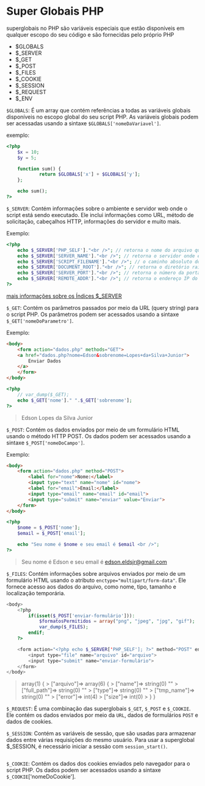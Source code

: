 # Super Globais PHP

superglobais no PHP são variáveis especiais que estão disponíveis em qualquer escopo do seu código e são fornecidas pelo próprio PHP

- $GLOBALS
- $_SERVER
- $_GET
- $_POST
- $_FILES
- $_COOKIE
- $_SESSION
- $_REQUEST
- $_ENV

`$GLOBALS`: É um array que contém referências a todas as variáveis ​​globais disponíveis no escopo global do seu script PHP. As variáveis ​​globais podem ser acessadas usando a sintaxe `$GLOBALS['nomeDaVariavel']`.

exemplo: 
```php
<?php
    $x = 10;
    $y = 5;

    function sum() {
            return $GLOBALS['x'] + $GLOBALS['y'];
    };

    echo sum();
?>
```

`$_SERVER`: Contém informações sobre o ambiente e servidor web onde o script está sendo executado. Ele inclui informações como URL, método de solicitação, cabeçalhos HTTP, informações do servidor e muito mais.

Exemplo:

```php
<?php
    echo $_SERVER['PHP_SELF']."<br />"; // retorna o nome do arquivo que está sendo executado.
    echo $_SERVER['SERVER_NAME']."<br />"; // retorna o servidor onde está sendo executado.
    echo $_SERVER['SCRIPT_FILENAME']."<br />"; // o caminho absoluto do arquivo que está sendo executado.
    echo $_SERVER['DOCUMENT_ROOT']."<br />"; // retorna o diretório raiz do servidor web.
    echo $_SERVER['SERVER_PORT']."<br />"; // retorna o número da porta do servidor web
    echo $_SERVER['REMOTE_ADDR']."<br />"; // retorna o endereço IP do cliente que fez a solicitação ao servidor.
?>
```

[mais informações sobre os Índices $_SERVER](https://www.php.net/manual/pt_BR/reserved.variables.server.php)


`$_GET`: Contém os parâmetros passados por meio da URL (query string) para o script PHP. Os parâmetros podem ser acessados usando a sintaxe `$_GET['nomeDoParametro']`.

Exemplo:

```html
<body>
    <form action="dados.php" methods="GET">
    <a href="dados.php?nome=Edson&sobrenome=Lopes+da+Silva+Junior">
        Enviar Dados
    </a>
    </form>
</body>
```

```php
<?php
    // var_dump($_GET);
    echo $_GET['nome']." ".$_GET['sobrenome'];
?>
```
> Edson Lopes da Silva Junior

`$_POST`: Contém os dados enviados por meio de um formulário HTML usando o método HTTP POST. Os dados podem ser acessados usando a sintaxe `$_POST['nomeDoCampo']`.

Exemplo:

```html
<body>
    <form action="dados.php" method="POST">
        <label for="nome">Nome:</label>
        <input type="text" name="nome" id="nome">
        <label for="email">Email:</label>
        <input type="email" name="email" id="email">
        <input type="submit" name="enviar" value="Enviar">
    </form>
</body>
```

```php
<?php
    $nome = $_POST['nome'];
    $email = $_POST['email'];

    echo "Seu nome é $nome e seu email é $email <br />";
?>
```

> Seu nome é Edson e seu email é edson.eldsjr@gmail.com

`$_FILES`: Contém informações sobre arquivos enviados por meio de um formulário HTML usando o atributo `enctype="multipart/form-data"`. Ele fornece acesso aos dados do arquivo, como nome, tipo, tamanho e localização temporária.

```php
<body>
    <?php 
        if(isset($_POST['enviar-formulário'])):
            $formatosPermitidos = array("png", "jpeg", "jpg", "gif");
            var_dump($_FILES);
        endif;
    ?>

    <form action="<?php echo $_SERVER['PHP_SELF']; ?>" method="POST" enctype="multipart/form-data"> <!-- Sem isso não tem upload de arquivos -->
        <input type="file" name="arquivo" id="arquivo">
        <input type="submit" name="enviar-formulário">
    </form>
</body>
```

> array(1) { 
    > ["arquivo"]=> array(6) { 
        > ["name"]=> string(0) "" 
        > ["full_path"]=> string(0) "" 
        > ["type"]=> string(0) "" 
        > ["tmp_name"]=> string(0) "" 
        > ["error"]=> int(4) 
        > ["size"]=> int(0) 
    > } 
> }

`$_REQUEST`: É uma combinação das superglobais `$_GET`, `$_POST` e `$_COOKIE`. Ele contém os dados enviados por meio da `URL`, dados de formulários `POST` e dados de cookies.

`$_SESSION`: Contém as variáveis de sessão, que são usadas para armazenar dados entre várias requisições do mesmo usuário. Para usar a superglobal $_SESSION, é necessário iniciar a sessão com `session_start()`.

```php

```

`$_COOKIE`: Contém os dados dos cookies enviados pelo navegador para o script PHP. Os dados podem ser acessados usando a sintaxe `$_COOKIE`['nomeDoCookie'].
